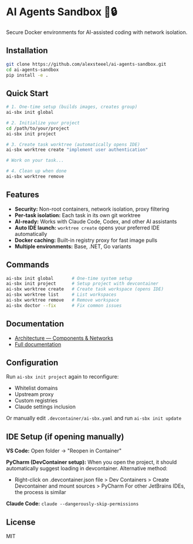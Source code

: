 # AI Agents Sandbox 🤖🔒

Secure Docker environments for AI-assisted coding with network isolation.

## Installation

```bash
git clone https://github.com/alexsteeel/ai-agents-sandbox.git
cd ai-agents-sandbox
pip install -e .
```

## Quick Start

```bash
# 1. One-time setup (builds images, creates group)
ai-sbx init global

# 2. Initialize your project
cd /path/to/your/project
ai-sbx init project

# 3. Create task worktree (automatically opens IDE)
ai-sbx worktree create "implement user authentication"

# Work on your task...

# 4. Clean up when done
ai-sbx worktree remove
```

## Features

- **Security:** Non-root containers, network isolation, proxy filtering
- **Per-task isolation:** Each task in its own git worktree
- **AI-ready:** Works with Claude Code, Codex, and other AI assistants
- **Auto IDE launch:** `worktree create` opens your preferred IDE automatically
- **Docker caching:** Built-in registry proxy for fast image pulls
- **Multiple environments:** Base, .NET, Go variants

## Commands

```bash
ai-sbx init global       # One-time system setup
ai-sbx init project      # Setup project with devcontainer
ai-sbx worktree create   # Create task workspace (opens IDE)
ai-sbx worktree list     # List workspaces
ai-sbx worktree remove   # Remove workspace
ai-sbx doctor --fix      # Fix common issues
```

## Documentation

- [Architecture — Components & Networks](docs/ARCHITECTURE.md)
- [Full documentation](docs/)

## Configuration

Run `ai-sbx init project` again to reconfigure:
- Whitelist domains
- Upstream proxy
- Custom registries
- Claude settings inclusion

Or manually edit `.devcontainer/ai-sbx.yaml` and run `ai-sbx init update`

## IDE Setup (if opening manually)

**VS Code:** Open folder → "Reopen in Container"

**PyCharm (DevContainer setup):**
When you open the project, it should automatically suggest loading in devcontainer. Alternative method:
- Right-click on .devcontainer.json file > Dev Containers > Create Devcontainer and mount sources > PyCharm
For other JetBrains IDEs, the process is similar

**Claude Code:** `claude --dangerously-skip-permissions`

## License

MIT